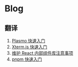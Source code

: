 # Blog

## 翻译
1. [Plasmo 快速入门](https://github.com/ZBINY/Blog/issues/1)
2. [Xterm.js 快速入门](https://github.com/ZBINY/Blog/issues/2)
3. [维护 React 内部组件库注意事项](https://github.com/ZBINY/Blog/issues/3)
4. [pnpm 快速入门](https://github.com/ZBINY/Blog/issues/4)
